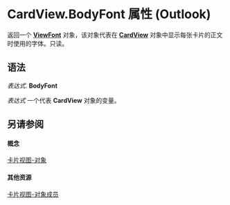 
# CardView.BodyFont 属性 (Outlook)

返回一个  **[ViewFont](cbd7c6ce-f49a-1627-0ad9-a019911fb47b.md)** 对象，该对象代表在 **[CardView](cdac229b-f2b6-9ecb-e1a7-b53509426570.md)** 对象中显示每张卡片的正文时使用的字体。只读。


## 语法

 _表达式_. **BodyFont**

 _表达式_ 一个代表 **CardView** 对象的变量。


## 另请参阅


#### 概念


[卡片视图-对象](cdac229b-f2b6-9ecb-e1a7-b53509426570.md)
#### 其他资源


[卡片视图-对象成员](8b9eda10-1ece-c961-e432-3fca6dfb4f07.md)